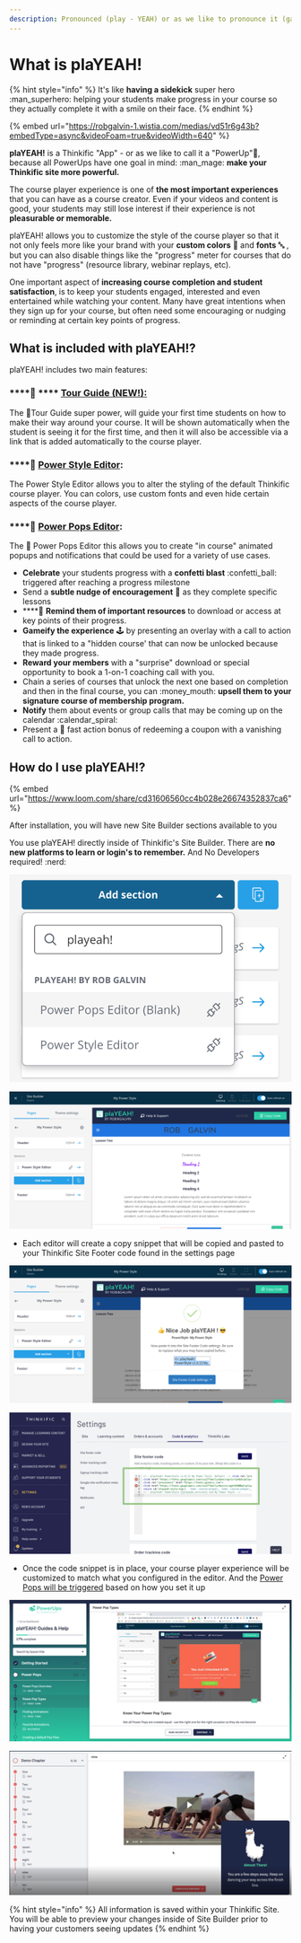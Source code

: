 ```yaml
---
description: Pronounced (play - YEAH) or as we like to pronounce it (game-change-a).
---
```


# What is plaYEAH!

{% hint style="info" %}
It's like **having a sidekick** super hero :man\_superhero: helping your students make progress in your course so they actually complete it with a smile on their face.
{% endhint %}

{% embed url="https://robgalvin-1.wistia.com/medias/vd51r6g43b?embedType=async&videoFoam=true&videoWidth=640" %}



**plaYEAH!** is a Thinkific "App" - or as we like to call it a "PowerUp"💪, because all PowerUps have one goal in mind:  :man\_mage: **make your Thinkific site more powerful.**&#x20;

The course player experience is one of **the most important experiences** that you can have as a course creator. Even if your videos and content is good, your students may still lose interest if their experience is not **pleasurable or memorable.**

plaYEAH! allows you to customize the style of the course player so that it not only feels more like your brand with your **custom colors** :art: and **fonts** :abc: , but you can also disable things like the "progress" meter for courses that do not have "progress" (resource library, webinar replays, etc).&#x20;

One important aspect of **increasing course completion and student satisfaction**, is to keep your students engaged, interested and even entertained while watching your content. Many have great intentions when they sign up for your course, but often need some encouraging or nudging or reminding at certain key points of progress.

## What is included with plaYEAH!?

plaYEAH! includes two main features:

### ****:compass: **** [ **Tour Guide (NEW!)**:](tour-guide/using-the-course-player-tour.md)

The 🧭Tour Guide super power, will guide your first time students on how to make their way around your course. It will be shown automatically when the student is seeing it for the first time, and then it will also be accessible via a link that is added automatically to the course player.

### ****:art: [**Power Style Editor**](power-style-editor/power-style-quick-start-guide/):

The Power Style Editor  allows you to alter the styling of the default Thinkific course player. You can colors, use custom fonts and even hide certain aspects of the course player.

### ****:champagne: [**Power Pops Editor**](power-pops-editor/quick-win-guides/)**:**&#x20;

The :champagne: Power Pops Editor this allows you to create "in course" animated popups and notifications that could be used for a variety of use cases.

* **Celebrate** your students progress with a **confetti blast** :confetti\_ball: triggered after reaching a progress milestone
* Send a **subtle nudge of encouragement** :bell: as they complete specific lessons
* ****:pushpin: **Remind them of important resources** to download or access at key points of their progress.
* **Gameify the experience** :joystick: by presenting an overlay with a call to action that is linked to a "hidden course' that can now be unlocked because they made progress.
* **Reward your members** with a "surprise" download or special opportunity to book a 1-on-1 coaching call with you.
* Chain a series of courses that unlock the next one based on completion and then in the final course, you can :money\_mouth: **upsell them to your signature course of membership program.**
* **Notify** them about events or group calls that may be coming up on the calendar :calendar\_spiral:&#x20;
* Present a :rabbit2: fast action bonus of redeeming a coupon with a vanishing call to action.

## How do I use plaYEAH!?

{% embed url="https://www.loom.com/share/cd31606560cc4b028e26674352837ca6" %}

After installation, you will have new Site Builder sections available to you&#x20;

You use plaYEAH! directly inside of Thinkific's Site Builder. There are **no new platforms to learn or login's to remember.** And No Developers required! :nerd:&#x20;

<img src=".gitbook/assets/Screen Shot 2021-02-10 at 6.47.14 PM.png" alt="" data-size="original"> &#x20;

![](<.gitbook/assets/Screen Shot 2021-02-10 at 6.51.14 PM.png>)

* Each editor will create a copy snippet that will be copied and pasted to your Thinkific Site Footer code found in the settings page

![](<.gitbook/assets/Screen Shot 2021-02-10 at 6.53.41 PM.png>)

![](<.gitbook/assets/Settings-RobGalvinStaging (3) (1).png>)

* Once the code snippet is in place, your course player experience will be customized to match what you configured in the editor. And the [Power Pops will be triggered](https://www.loom.com/share/d038d5890f6149f0838a2b386ca08382) based on how you set it up

![](<.gitbook/assets/Screen Shot 2021-02-10 at 6.56.29 PM.png>)

![](<.gitbook/assets/Screen Shot 2021-02-10 at 7.33.46 PM.png>)

{% hint style="info" %}
All information is saved within your Thinkific Site. You will be able to preview your changes inside of Site Builder prior to having your customers seeing updates
{% endhint %}



